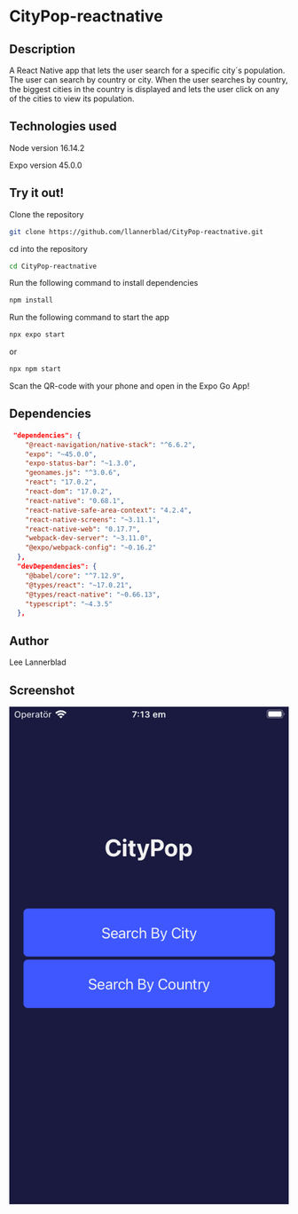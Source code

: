 # CityPop-reactnative

 ## Description
 A React Native app that lets the user search for a specific city´s population. The user can search by country or city. When the user searches by country, 
 the biggest cities in the country is displayed and lets the user click on any of the cities to view its population. 
 
 
 ## Technologies used
 
 Node version 16.14.2
 
 Expo version 45.0.0
 
 ## Try it out!
 Clone the repository
 ```bash
git clone https://github.com/llannerblad/CityPop-reactnative.git
```
 cd into the repository
 ```bash
cd CityPop-reactnative
```

 Run the following command to install dependencies
 ```bash
npm install
```
 Run the following command to start the app
```bash
npx expo start
```
or 
```bash
npx npm start
```
Scan the QR-code with your phone and open in the Expo Go App!

## Dependencies
```json
 "dependencies": {
    "@react-navigation/native-stack": "^6.6.2",
    "expo": "~45.0.0",
    "expo-status-bar": "~1.3.0",
    "geonames.js": "^3.0.6",
    "react": "17.0.2",
    "react-dom": "17.0.2",
    "react-native": "0.68.1",
    "react-native-safe-area-context": "4.2.4",
    "react-native-screens": "~3.11.1",
    "react-native-web": "0.17.7",
    "webpack-dev-server": "~3.11.0",
    "@expo/webpack-config": "~0.16.2"
  },
  "devDependencies": {
    "@babel/core": "^7.12.9",
    "@types/react": "~17.0.21",
    "@types/react-native": "~0.66.13",
    "typescript": "~4.3.5"
  },
```

## Author
Lee Lannerblad 
## Screenshot 
![ScreenShot Image](/assets/screenshot.png "ScreenShot")



 
 
 
